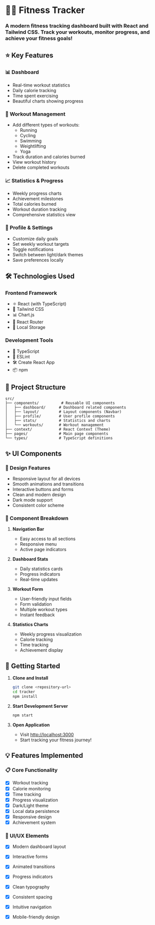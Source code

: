 # 🏃‍♂️ Fitness Tracker

### A modern fitness tracking dashboard built with React and Tailwind CSS. Track your workouts, monitor progress, and achieve your fitness goals!

## ⭐ Key Features

### 📊 Dashboard
- Real-time workout statistics
- Daily calorie tracking
- Time spent exercising
- Beautiful charts showing progress

### 💪 Workout Management
- Add different types of workouts:
  - Running
  - Cycling
  - Swimming
  - Weightlifting
  - Yoga
- Track duration and calories burned
- View workout history
- Delete completed workouts

### 📈 Statistics & Progress
- Weekly progress charts
- Achievement milestones
- Total calories burned
- Workout duration tracking
- Comprehensive statistics view

### 👤 Profile & Settings
- Customize daily goals
- Set weekly workout targets
- Toggle notifications
- Switch between light/dark themes
- Save preferences locally

## 🛠️ Technologies Used

### Frontend Framework
- ⚛️ React (with TypeScript)
- 🎨 Tailwind CSS
- 📊 Chart.js
- 🔄 React Router
- 💾 Local Storage

### Development Tools
- 📝 TypeScript
- 🎯 ESLint
- 🛠️ Create React App
- 📦 npm

## 🎯 Project Structure

```
src/
├── components/          # Reusable UI components
│   ├── dashboard/      # Dashboard related components
│   ├── layout/         # Layout components (Navbar)
│   ├── profile/        # User profile components
│   ├── stats/          # Statistics and charts
│   └── workouts/       # Workout management
├── context/            # React Context (Theme)
├── pages/              # Main page components
└── types/              # TypeScript definitions
```

## ✨ UI Components

### 🎨 Design Features
- Responsive layout for all devices
- Smooth animations and transitions
- Interactive buttons and forms
- Clean and modern design
- Dark mode support
- Consistent color scheme

### 📱 Component Breakdown
1. **Navigation Bar**
   - Easy access to all sections
   - Responsive menu
   - Active page indicators

2. **Dashboard Stats**
   - Daily statistics cards
   - Progress indicators
   - Real-time updates

3. **Workout Form**
   - User-friendly input fields
   - Form validation
   - Multiple workout types
   - Instant feedback

4. **Statistics Charts**
   - Weekly progress visualization
   - Calorie tracking
   - Time tracking
   - Achievement display

## 🚀 Getting Started

1. **Clone and Install**
   ```bash
   git clone <repository-url>
   cd tracker
   npm install
   ```

2. **Start Development Server**
   ```bash
   npm start
   ```

3. **Open Application**
   - Visit [http://localhost:3000](http://localhost:3000)
   - Start tracking your fitness journey!

## 💡 Features Implemented

### 📋 Core Functionality
- [x] Workout tracking
- [x] Calorie monitoring
- [x] Time tracking
- [x] Progress visualization
- [x] Dark/Light theme
- [x] Local data persistence
- [x] Responsive design
- [x] Achievement system

### 🎨 UI/UX Elements
- [x] Modern dashboard layout
- [x] Interactive forms
- [x] Animated transitions
- [x] Progress indicators
- [x] Clean typography
- [x] Consistent spacing
- [x] Intuitive navigation
- [x] Mobile-friendly design


